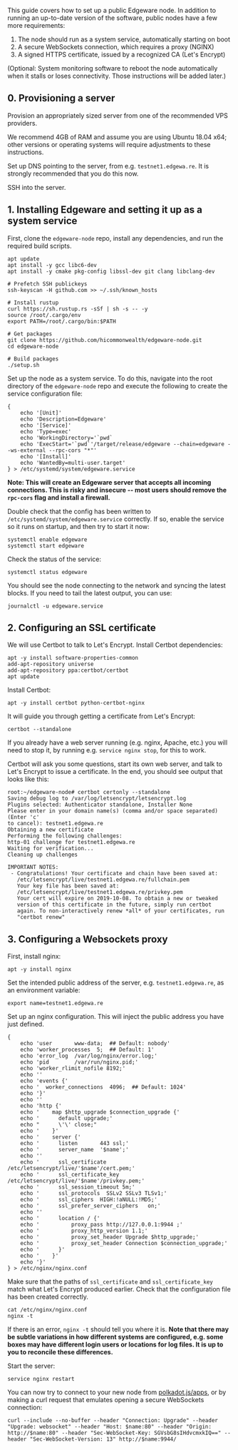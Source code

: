 This guide covers how to set up a public Edgeware node. In addition to 
running an up-to-date version of the software, public nodes have a few more
requirements:

1. The node should run as a system service, automatically starting on boot
2. A secure WebSockets connection, which requires a proxy (NGINX)
3. A signed HTTPS certificate, issued by a recognized CA (Let's Encrypt)

(Optional: System monitoring software to reboot the node automatically when
it stalls or loses connectivity. Those instructions will be added later.)

## 0. Provisioning a server

Provision an appropriately sized server from one of the recommended VPS
providers.

We recommend 4GB of RAM and assume you are using Ubuntu 18.04 x64; other versions or operating
systems will require adjustments to these instructions.

Set up DNS pointing to the server, from e.g. `testnet1.edgewa.re`. It
is strongly recommended that you do this now.

SSH into the server.

## 1. Installing Edgeware and setting it up as a system service

First, clone the `edgeware-node` repo, install any dependencies, and run
the required build scripts.

```
apt update
apt install -y gcc libc6-dev
apt install -y cmake pkg-config libssl-dev git clang libclang-dev

# Prefetch SSH publickeys
ssh-keyscan -H github.com >> ~/.ssh/known_hosts

# Install rustup
curl https://sh.rustup.rs -sSf | sh -s -- -y
source /root/.cargo/env
export PATH=/root/.cargo/bin:$PATH

# Get packages
git clone https://github.com/hicommonwealth/edgeware-node.git
cd edgeware-node

# Build packages
./setup.sh
```

Set up the node as a system service. To do this, navigate into the root directory
of the `edgeware-node` repo and execute the following to create the service
configuration file:

```
{
    echo '[Unit]'
    echo 'Description=Edgeware'
    echo '[Service]'
    echo 'Type=exec'
    echo 'WorkingDirectory='`pwd`
    echo 'ExecStart='`pwd`'/target/release/edgeware --chain=edgeware --ws-external --rpc-cors "*"'
    echo '[Install]'
    echo 'WantedBy=multi-user.target'
} > /etc/systemd/system/edgeware.service
```

**Note: This will create an Edgeware server that accepts all incoming
connections. This is risky and insecure -- most users should remove the
`rpc-cors` flag and install a firewall.**

Double check that the config has been written to `/etc/systemd/system/edgeware.service`
correctly. If so, enable the service so it runs on startup, and then try to
start it now:

```
systemctl enable edgeware
systemctl start edgeware
```

Check the status of the service:

```
systemctl status edgeware
```

You should see the node connecting to the network and syncing the latest blocks.
If you need to tail the latest output, you can use:

```
journalctl -u edgeware.service
```

## 2. Configuring an SSL certificate

We will use Certbot to talk to Let's Encrypt. Install Certbot dependencies:

```
apt -y install software-properties-common
add-apt-repository universe
add-apt-repository ppa:certbot/certbot
apt update
```

Install Certbot:

```
apt -y install certbot python-certbot-nginx
```

It will guide you through getting a certificate from Let's Encrypt:

```
certbot --standalone
```

If you already have a web server running (e.g. nginx, Apache, etc.)
you will need to stop it, by running e.g. `service nginx stop`, for
this to work.

Certbot will ask you some questions, start its own web server, and
talk to Let's Encrypt to issue a certificate. In the end, you should
see output that looks like this:

```
root:~/edgeware-node# certbot certonly --standalone
Saving debug log to /var/log/letsencrypt/letsencrypt.log
Plugins selected: Authenticator standalone, Installer None
Please enter in your domain name(s) (comma and/or space separated)  (Enter 'c'
to cancel): testnet1.edgewa.re
Obtaining a new certificate
Performing the following challenges:
http-01 challenge for testnet1.edgewa.re
Waiting for verification...
Cleaning up challenges

IMPORTANT NOTES:
 - Congratulations! Your certificate and chain have been saved at:
   /etc/letsencrypt/live/testnet1.edgewa.re/fullchain.pem
   Your key file has been saved at:
   /etc/letsencrypt/live/testnet1.edgewa.re/privkey.pem
   Your cert will expire on 2019-10-08. To obtain a new or tweaked
   version of this certificate in the future, simply run certbot
   again. To non-interactively renew *all* of your certificates, run
   "certbot renew"
```

## 3. Configuring a Websockets proxy

First, install nginx:

```
apt -y install nginx
```

Set the intended public address of the server, e.g.
`testnet1.edgewa.re`, as an environment variable:

```
export name=testnet1.edgewa.re
```

Set up an nginx configuration. This will inject the public
address you have just defined.

```
{
    echo 'user       www-data;  ## Default: nobody'
    echo 'worker_processes  5;  ## Default: 1'
    echo 'error_log  /var/log/nginx/error.log;'
    echo 'pid        /var/run/nginx.pid;'
    echo 'worker_rlimit_nofile 8192;'
    echo ''
    echo 'events {'
    echo '  worker_connections  4096;  ## Default: 1024'
    echo '}'
    echo ''
    echo 'http {'
    echo '    map $http_upgrade $connection_upgrade {'
    echo '      default upgrade;'
    echo "      \'\' close;"
    echo '    }'
    echo '    server {'
    echo '      listen       443 ssl;'
    echo '      server_name  '$name';'
    echo ''
    echo '      ssl_certificate /etc/letsencrypt/live/'$name'/cert.pem;'
    echo '      ssl_certificate_key /etc/letsencrypt/live/'$name'/privkey.pem;'
    echo '      ssl_session_timeout 5m;'
    echo '      ssl_protocols  SSLv2 SSLv3 TLSv1;'
    echo '      ssl_ciphers  HIGH:!aNULL:!MD5;'
    echo '      ssl_prefer_server_ciphers   on;'
    echo ''
    echo '      location / {'
    echo '          proxy_pass http://127.0.0.1:9944 ;'
    echo '          proxy_http_version 1.1;'
    echo '          proxy_set_header Upgrade $http_upgrade;'
    echo '          proxy_set_header Connection $connection_upgrade;'
    echo '      }'
    echo '    }'
    echo '}'
} > /etc/nginx/nginx.conf
```

Make sure that the paths of `ssl_certificate` and
`ssl_certificate_key` match what Let's Encrypt produced earlier.
Check that the configuration file has been created correctly.

```
cat /etc/nginx/nginx.conf
nginx -t
```

If there is an error, `nginx -t` should tell you where it is.
**Note that there may be subtle variations in how different
systems are configured, e.g. some boxes may have different
login users or locations for log files. It is up to you to
reconcile these differences.**

Start the server:

```
service nginx restart
```

You can now try to connect to your new node from
[polkadot.js/apps](https://polkadot.js.org/apps/#/settings),
or by making a curl request that emulates opening a secure
WebSockets connection:

```
curl --include --no-buffer --header "Connection: Upgrade" --header "Upgrade: websocket" --header "Host: $name:80" --header "Origin: http://$name:80" --header "Sec-WebSocket-Key: SGVsbG8sIHdvcmxkIQ==" --header "Sec-WebSocket-Version: 13" http://$name:9944/
```

